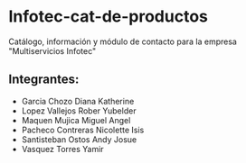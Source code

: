 # Infotec-cat-de-productos
Catálogo, información y módulo de contacto para la empresa "Multiservicios Infotec" </br>
## Integrantes:
<ul>
  <li>Garcia Chozo Diana Katherine</li>
  <li>Lopez Vallejos Rober Yubelder</li>
  <li>Maquen Mujica Miguel Angel</li>
  <li>Pacheco Contreras Nicolette Isis</li>
  <li>Santisteban Ostos Andy Josue</li>
  <li>Vasquez Torres Yamir</li>
</ul>

